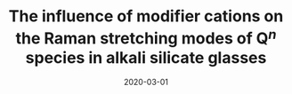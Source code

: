 ---
title: "The influence of modifier cations on the Raman stretching modes of Q$^n$ species in alkali silicate glasses"
collection: publications
permalink: /publication/2020-03-01-The-influence-of-modifier-cations-on-the-Raman-stretching-modes-of-Qn-species-in-alkali-silicate-glasses
date: 2020-03-01
venue: 'Journal of the American Ceramic Society'
paperurl: 'http://dx.doi.org/10.1111/jace.17081'
citation: ' C. O&apos;Shaughnessy,  G.S. Henderson,  H.W. Nesbitt,  G.M. Bancroft,  D.R. Neuville, &quot;The influence of modifier cations on the Raman stretching modes of Q$^n$ species in alkali silicate glasses.&quot; Journal of the American Ceramic Society, 2020.'
---